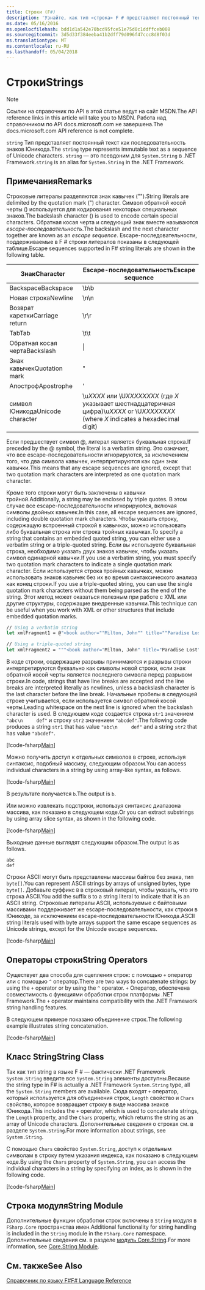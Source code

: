```yaml
---
title: Строки (F#)
description: 'Узнайте, как тип «строка» F # представляет постоянный текст как последовательность знаков Юникода.'
ms.date: 05/16/2016
ms.openlocfilehash: bdd1d1a542e70bcd95fce51e75d0c1ddffceb008
ms.sourcegitcommit: 3d5d33f384eeba41b2dff79d096f47ccc8d8f03d
ms.translationtype: MT
ms.contentlocale: ru-RU
ms.lasthandoff: 05/04/2018
---
```

# <a name="strings"></a><span data-ttu-id="c690b-103">Строки</span><span class="sxs-lookup"><span data-stu-id="c690b-103">Strings</span></span>

> [!NOTE]
<span data-ttu-id="c690b-104">Ссылки на справочник по API в этой статье ведут на сайт MSDN.</span><span class="sxs-lookup"><span data-stu-id="c690b-104">The API reference links in this article will take you to MSDN.</span></span>  <span data-ttu-id="c690b-105">Работа над справочником по API docs.microsoft.com не завершена.</span><span class="sxs-lookup"><span data-stu-id="c690b-105">The docs.microsoft.com API reference is not complete.</span></span>

<span data-ttu-id="c690b-106">`string` Тип представляет постоянный текст как последовательность знаков Юникода.</span><span class="sxs-lookup"><span data-stu-id="c690b-106">The `string` type represents immutable text as a sequence of Unicode characters.</span></span> <span data-ttu-id="c690b-107">`string` — это псевдоним для `System.String` в .NET Framework.</span><span class="sxs-lookup"><span data-stu-id="c690b-107">`string` is an alias for `System.String` in the .NET Framework.</span></span>

## <a name="remarks"></a><span data-ttu-id="c690b-108">Примечания</span><span class="sxs-lookup"><span data-stu-id="c690b-108">Remarks</span></span>
<span data-ttu-id="c690b-109">Строковые литералы разделяются знак кавычек ("").</span><span class="sxs-lookup"><span data-stu-id="c690b-109">String literals are delimited by the quotation mark (") character.</span></span> <span data-ttu-id="c690b-110">Символ обратной косой черты (\) используется для кодирования некоторых специальных знаков.</span><span class="sxs-lookup"><span data-stu-id="c690b-110">The backslash character (\) is used to encode certain special characters.</span></span> <span data-ttu-id="c690b-111">Обратная косая черта и следующий знак вместе называются *escape-последовательность*.</span><span class="sxs-lookup"><span data-stu-id="c690b-111">The backslash and the next character together are known as an *escape sequence*.</span></span> <span data-ttu-id="c690b-112">Escape-последовательности, поддерживаемые в F # строки литералов показаны в следующей таблице.</span><span class="sxs-lookup"><span data-stu-id="c690b-112">Escape sequences supported in F# string literals are shown in the following table.</span></span>

|<span data-ttu-id="c690b-113">Знак</span><span class="sxs-lookup"><span data-stu-id="c690b-113">Character</span></span>|<span data-ttu-id="c690b-114">Escape-последовательность</span><span class="sxs-lookup"><span data-stu-id="c690b-114">Escape sequence</span></span>|
|---------|---------------|
|<span data-ttu-id="c690b-115">Backspace</span><span class="sxs-lookup"><span data-stu-id="c690b-115">Backspace</span></span>|<span data-ttu-id="c690b-116">\b</span><span class="sxs-lookup"><span data-stu-id="c690b-116">\b</span></span>|
|<span data-ttu-id="c690b-117">Новая строка</span><span class="sxs-lookup"><span data-stu-id="c690b-117">Newline</span></span>|<span data-ttu-id="c690b-118">\n</span><span class="sxs-lookup"><span data-stu-id="c690b-118">\n</span></span>|
|<span data-ttu-id="c690b-119">Возврат каретки</span><span class="sxs-lookup"><span data-stu-id="c690b-119">Carriage return</span></span>|<span data-ttu-id="c690b-120">\r</span><span class="sxs-lookup"><span data-stu-id="c690b-120">\r</span></span>|
|<span data-ttu-id="c690b-121">Tab</span><span class="sxs-lookup"><span data-stu-id="c690b-121">Tab</span></span>|<span data-ttu-id="c690b-122">\t</span><span class="sxs-lookup"><span data-stu-id="c690b-122">\t</span></span>|
|<span data-ttu-id="c690b-123">Обратная косая черта</span><span class="sxs-lookup"><span data-stu-id="c690b-123">Backslash</span></span>|\\|
|<span data-ttu-id="c690b-124">Знак кавычек</span><span class="sxs-lookup"><span data-stu-id="c690b-124">Quotation mark</span></span>|\"|
|<span data-ttu-id="c690b-125">Апостроф</span><span class="sxs-lookup"><span data-stu-id="c690b-125">Apostrophe</span></span>|\'|
|<span data-ttu-id="c690b-126">символ Юникода</span><span class="sxs-lookup"><span data-stu-id="c690b-126">Unicode character</span></span>|<span data-ttu-id="c690b-127">\u*XXXX* или \U*XXXXXXXX* (где *X* указывает шестнадцатеричная цифра)</span><span class="sxs-lookup"><span data-stu-id="c690b-127">\u*XXXX* or \U*XXXXXXXX* (where *X* indicates a hexadecimal digit)</span></span>|

<span data-ttu-id="c690b-128">Если предшествует символ @, литерал является буквальная строка.</span><span class="sxs-lookup"><span data-stu-id="c690b-128">If preceded by the @ symbol, the literal is a verbatim string.</span></span> <span data-ttu-id="c690b-129">Это означает, что все escape-последовательности игнорируются, за исключением того, что два символа кавычек, интерпретируются как один знак кавычки.</span><span class="sxs-lookup"><span data-stu-id="c690b-129">This means that any escape sequences are ignored, except that two quotation mark characters are interpreted as one quotation mark character.</span></span>

<span data-ttu-id="c690b-130">Кроме того строки могут быть заключены в кавычки тройной.</span><span class="sxs-lookup"><span data-stu-id="c690b-130">Additionally, a string may be enclosed by triple quotes.</span></span> <span data-ttu-id="c690b-131">В этом случае все escape-последовательности игнорируются, включая символы двойных кавычек.</span><span class="sxs-lookup"><span data-stu-id="c690b-131">In this case, all escape sequences are ignored, including double quotation mark characters.</span></span> <span data-ttu-id="c690b-132">Чтобы указать строку, содержащую встроенный строкой в кавычках, можно использовать либо буквальная строка или строка тройных кавычках.</span><span class="sxs-lookup"><span data-stu-id="c690b-132">To specify a string that contains an embedded quoted string, you can either use a verbatim string or a triple-quoted string.</span></span> <span data-ttu-id="c690b-133">Если вы используете буквальная строка, необходимо указать двух знаков кавычек, чтобы указать символ одинарной кавычки.</span><span class="sxs-lookup"><span data-stu-id="c690b-133">If you use a verbatim string, you  must specify two quotation mark characters to indicate a single quotation mark character.</span></span> <span data-ttu-id="c690b-134">Если используется строка тройных кавычках, можно использовать знаков кавычек без их во время синтаксического анализа как конец строки.</span><span class="sxs-lookup"><span data-stu-id="c690b-134">If you use a triple-quoted string, you can use the single quotation mark characters without them being parsed as the end of the string.</span></span> <span data-ttu-id="c690b-135">Этот метод может оказаться полезным при работе с XML или другие структуры, содержащие внедренные кавычки.</span><span class="sxs-lookup"><span data-stu-id="c690b-135">This technique can be useful when you work with XML or other structures that include embedded quotation marks.</span></span>

```fsharp
// Using a verbatim string
let xmlFragment1 = @"<book author=""Milton, John"" title=""Paradise Lost"">"

// Using a triple-quoted string
let xmlFragment2 = """<book author="Milton, John" title="Paradise Lost">"""
```

<span data-ttu-id="c690b-136">В коде строки, содержащие разрывы принимаются и разрывы строки интерпретируются буквально как символы новой строки, если знак обратной косой черты является последнего символа перед разрывом строки.</span><span class="sxs-lookup"><span data-stu-id="c690b-136">In code, strings that have line breaks are accepted and the line breaks are interpreted literally as newlines, unless a backslash character is the last character before the line break.</span></span> <span data-ttu-id="c690b-137">Начальные пробелы в следующей строке учитывается, если используется символ обратной косой черты.</span><span class="sxs-lookup"><span data-stu-id="c690b-137">Leading whitespace on the next line is ignored when the backslash character is used.</span></span> <span data-ttu-id="c690b-138">В следующем коде создается строка `str1` значением `"abc\n     def"` и строку `str2` значением `"abcdef"`.</span><span class="sxs-lookup"><span data-stu-id="c690b-138">The following code produces a string `str1` that has value `"abc\n     def"` and a string `str2` that has value `"abcdef"`.</span></span>

[!code-fsharp[Main](../../../samples/snippets/fsharp/lang-ref-1/snippet1001.fs)]

<span data-ttu-id="c690b-139">Можно получить доступ к отдельных символов в строке, используя синтаксис, подобный массиву, следующим образом.</span><span class="sxs-lookup"><span data-stu-id="c690b-139">You can access individual characters in a string by using array-like syntax, as follows.</span></span>

[!code-fsharp[Main](../../../samples/snippets/fsharp/lang-ref-1/snippet1002.fs)]

<span data-ttu-id="c690b-140">В результате получается `b`.</span><span class="sxs-lookup"><span data-stu-id="c690b-140">The output is `b`.</span></span>

<span data-ttu-id="c690b-141">Или можно извлекать подстроки, используя синтаксис диапазона массива, как показано в следующем коде.</span><span class="sxs-lookup"><span data-stu-id="c690b-141">Or you can extract substrings by using array slice syntax, as shown in the following code.</span></span>

[!code-fsharp[Main](../../../samples/snippets/fsharp/lang-ref-1/snippet1003.fs)]

<span data-ttu-id="c690b-142">Выходные данные выглядят следующим образом.</span><span class="sxs-lookup"><span data-stu-id="c690b-142">The output is as follows.</span></span>

```
abc
def
```

<span data-ttu-id="c690b-143">Строки ASCII могут быть представлены массивы байтов без знака, тип `byte[]`.</span><span class="sxs-lookup"><span data-stu-id="c690b-143">You can represent ASCII strings by arrays of unsigned bytes, type `byte[]`.</span></span> <span data-ttu-id="c690b-144">Добавьте суффикс `B` в строковый литерал, чтобы указать, что это строка ASCII.</span><span class="sxs-lookup"><span data-stu-id="c690b-144">You add the suffix `B` to a string literal to indicate that it is an ASCII string.</span></span> <span data-ttu-id="c690b-145">Строковые литералы ASCII, используемые с байтовыми массивами поддерживает же escape-последовательности, как строки в Юникоде, за исключением escape-последовательности Юникода.</span><span class="sxs-lookup"><span data-stu-id="c690b-145">ASCII string literals used with byte arrays support the same escape sequences as Unicode strings, except for the Unicode escape sequences.</span></span>

[!code-fsharp[Main](../../../samples/snippets/fsharp/lang-ref-1/snippet1004.fs)]
    
## <a name="string-operators"></a><span data-ttu-id="c690b-146">Операторы строки</span><span class="sxs-lookup"><span data-stu-id="c690b-146">String Operators</span></span>
<span data-ttu-id="c690b-147">Существует два способа для сцепления строк: с помощью `+` оператор или с помощью `^` оператор.</span><span class="sxs-lookup"><span data-stu-id="c690b-147">There are two ways to concatenate strings: by using the `+` operator or by using the `^` operator.</span></span> <span data-ttu-id="c690b-148">`+` Оператор, обеспечена совместимость с функциями обработки строк платформы .NET Framework.</span><span class="sxs-lookup"><span data-stu-id="c690b-148">The `+` operator maintains compatibility with the .NET Framework string handling features.</span></span>

<span data-ttu-id="c690b-149">В следующем примере показано объединение строк.</span><span class="sxs-lookup"><span data-stu-id="c690b-149">The following example illustrates string concatenation.</span></span>

[!code-fsharp[Main](../../../samples/snippets/fsharp/lang-ref-1/snippet1006.fs)]
    
## <a name="string-class"></a><span data-ttu-id="c690b-150">Класс String</span><span class="sxs-lookup"><span data-stu-id="c690b-150">String Class</span></span>
<span data-ttu-id="c690b-151">Так как тип string в языке F # — фактически .NET Framework `System.String` введите все `System.String` элементы доступны.</span><span class="sxs-lookup"><span data-stu-id="c690b-151">Because the string type in F# is actually a .NET Framework `System.String` type, all the `System.String` members are available.</span></span> <span data-ttu-id="c690b-152">Сюда входят `+` оператор, который используется для объединения строк, `Length` свойство и `Chars` свойство, которое возвращает строку в виде массива знаков Юникода.</span><span class="sxs-lookup"><span data-stu-id="c690b-152">This includes the `+` operator, which is used to concatenate strings, the `Length` property, and the `Chars` property, which returns the string as an array of Unicode characters.</span></span> <span data-ttu-id="c690b-153">Дополнительные сведения о строках см. в разделе `System.String`.</span><span class="sxs-lookup"><span data-stu-id="c690b-153">For more information about strings, see `System.String`.</span></span>

<span data-ttu-id="c690b-154">С помощью `Chars` свойство `System.String`, доступ к отдельным символам в строку путем указания индекса, как показано в следующем коде.</span><span class="sxs-lookup"><span data-stu-id="c690b-154">By using the `Chars` property of `System.String`, you can access the individual characters in a string by specifying an index, as is shown in the following code.</span></span>

[!code-fsharp[Main](../../../samples/snippets/fsharp/lang-ref-1/snippet1005.fs)]
    
## <a name="string-module"></a><span data-ttu-id="c690b-155">Строка модуля</span><span class="sxs-lookup"><span data-stu-id="c690b-155">String Module</span></span>
<span data-ttu-id="c690b-156">Дополнительные функции обработки строк включены в `String` модуля в `FSharp.Core` пространства имен.</span><span class="sxs-lookup"><span data-stu-id="c690b-156">Additional functionality for string handling is included in the `String` module in the `FSharp.Core` namespace.</span></span> <span data-ttu-id="c690b-157">Дополнительные сведения см. в разделе [модуль Core.String](https://msdn.microsoft.com/visualfsharpdocs/conceptual/core.string-module-%5bfsharp%5d).</span><span class="sxs-lookup"><span data-stu-id="c690b-157">For more information, see [Core.String Module](https://msdn.microsoft.com/visualfsharpdocs/conceptual/core.string-module-%5bfsharp%5d).</span></span>

## <a name="see-also"></a><span data-ttu-id="c690b-158">См. также</span><span class="sxs-lookup"><span data-stu-id="c690b-158">See Also</span></span>
[<span data-ttu-id="c690b-159">Справочник по языку F#</span><span class="sxs-lookup"><span data-stu-id="c690b-159">F# Language Reference</span></span>](index.md)
